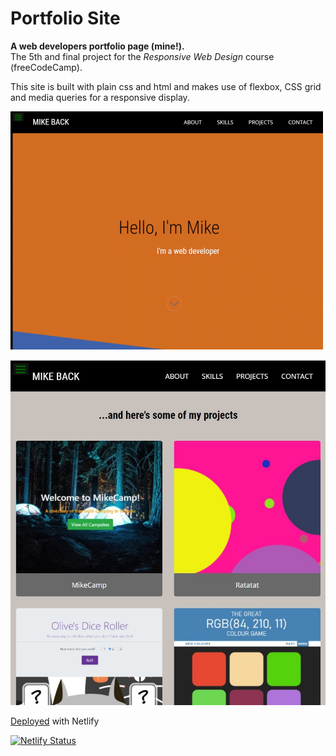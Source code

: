 # Portfolio Site
**A web developers portfolio page (mine!).**<br>
The 5th and final project for the *Responsive Web Design* course (freeCodeCamp).

This site is built with plain css and html and makes use of flexbox, CSS grid and media queries for a responsive display.  

![Animated screenshot](https://github.com/MakeItBack/Portfolio-Site-fCC/blob/master/portfolio_screenshot.gif)

![Portfolio screenshot](https://github.com/MakeItBack/Portfolio-Site-fCC/blob/master/portfolio%20screenshot.jpg)

[Deployed](https://mikeback.netlify.app/) with Netlify

[![Netlify Status](https://api.netlify.com/api/v1/badges/9a9277f2-22bb-420e-a426-d1d70c7c65c4/deploy-status)](https://app.netlify.com/sites/mikeback/deploys)
